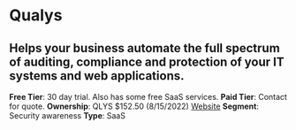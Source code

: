 # Qualys
## Helps your business automate the full spectrum of auditing, compliance and protection of your IT systems and web applications.
**Free Tier**: 30 day trial. Also has some free SaaS services.
**Paid Tier**: Contact for quote.
**Ownership**: QLYS $152.50 (8/15/2022)
[Website](https://www.qualys.com/)
**Segment**: Security awareness
**Type**: SaaS
